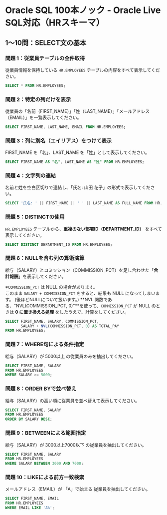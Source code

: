 # Oracle SQL 100本ノック - Oracle Live SQL対応（HRスキーマ）

## 1〜10問：SELECT文の基本

### 問題 1：従業員テーブルの全件取得
従業員情報を保持している `HR.EMPLOYEES` テーブルの内容をすべて表示してください。

```sql
SELECT * FROM HR.EMPLOYEES;
```

### 問題 2：特定の列だけを表示
従業員の「名前（FIRST_NAME）」「姓（LAST_NAME）」「メールアドレス（EMAIL）」を一覧表示してください。

```sql
SELECT FIRST_NAME, LAST_NAME, EMAIL FROM HR.EMPLOYEES;
```

### 問題 3：列に別名（エイリアス）をつけて表示
FIRST_NAME を「名」、LAST_NAME を「姓」として表示してください。

```sql
SELECT FIRST_NAME AS "名", LAST_NAME AS "姓" FROM HR.EMPLOYEES;
```

### 問題 4：文字列の連結
名前と姓を空白区切りで連結し、「氏名: 山田 花子」の形式で表示してください。

```sql
SELECT '氏名: ' || FIRST_NAME || ' ' || LAST_NAME AS FULL_NAME FROM HR.EMPLOYEES;
```

### 問題 5：DISTINCTの使用  
`HR.EMPLOYEES` テーブルから、**重複のない部署ID（DEPARTMENT_ID）** をすべて表示してください。

```sql
SELECT DISTINCT DEPARTMENT_ID FROM HR.EMPLOYEES;
```

### 問題 6：NULLを含む列の算術演算  
給与（SALARY）とコミッション（COMMISSION_PCT）を足し合わせた「**合計報酬**」を表示してください。  

※`COMMISSION_PCT` は NULL の場合があります。  
このまま `SALARY + COMMISSION_PCT` をすると、結果も NULL になってしまいます。 
(後ほどNULLについて扱います。) 
**NVL 関数である、"NVL(COMMISSION_PCT, 0)"**を使って、`COMMISSION_PCT` が NULL のときは **0 に置き換える処理**
をしたうえで、計算をしてください。

```sql
SELECT FIRST_NAME, SALARY, COMMISSION_PCT,
       SALARY + NVL(COMMISSION_PCT, 0) AS TOTAL_PAY
FROM HR.EMPLOYEES;
```

### 問題 7：WHERE句による条件指定
給与（SALARY）が 5000以上 の従業員のみを抽出してください。

```sql
SELECT FIRST_NAME, SALARY
FROM HR.EMPLOYEES
WHERE SALARY >= 5000;
```

### 問題 8：ORDER BYで並べ替え
給与（SALARY）の高い順に従業員を並べ替えて表示してください。

```sql
SELECT FIRST_NAME, SALARY
FROM HR.EMPLOYEES
ORDER BY SALARY DESC;
```

### 問題 9：BETWEENによる範囲指定
給与（SALARY）が 3000以上7000以下 の従業員を抽出してください。

```sql
SELECT FIRST_NAME, SALARY
FROM HR.EMPLOYEES
WHERE SALARY BETWEEN 3000 AND 7000;
```

### 問題 10：LIKEによる前方一致検索
メールアドレス（EMAIL）が 「A」で始まる 従業員を抽出してください。

```sql
SELECT FIRST_NAME, EMAIL
FROM HR.EMPLOYEES
WHERE EMAIL LIKE 'A%';
```
